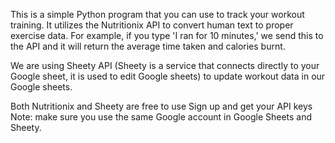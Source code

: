 This is a simple Python program that you can use to track your workout training. It utilizes the Nutritionix API to convert human text to proper exercise data. For example, if you type 'I ran for 10 minutes,' we send this to the API and it will return the average time taken and calories burnt.

We are using Sheety API (Sheety is a service that connects directly to your Google sheet, it is used to edit Google sheets) to update workout data in our Google sheets.

Both Nutritionix and Sheety are free to use Sign up and get your API keys
Note: make sure you use the same Google account in Google Sheets and Sheety.
